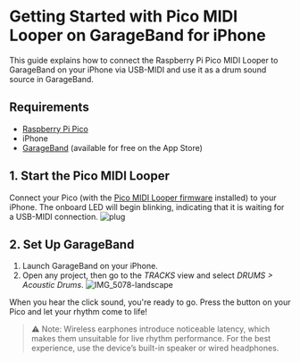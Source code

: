 # Getting Started with Pico MIDI Looper on GarageBand for iPhone

This guide explains how to connect the Raspberry Pi Pico MIDI Looper to GarageBand on your iPhone via USB-MIDI and use it as a drum sound source in GarageBand.

## Requirements

- [Raspberry Pi Pico](https://www.raspberrypi.com/products/raspberry-pi-pico/)
- iPhone
- [GarageBand](https://apps.apple.com/app/garageband/id408709785) (available for free on the App Store)

## 1. Start the Pico MIDI Looper

Connect your Pico (with the [Pico MIDI Looper firmware](https://github.com/oyama/pico-midi-looper/releases/latest) installed) to your iPhone. The onboard LED will begin blinking, indicating that it is waiting for a USB-MIDI connection.
![plug](https://github.com/user-attachments/assets/6164990e-653f-4680-a00d-201dc9530452)

## 2. Set Up GarageBand

1. Launch GarageBand on your iPhone.
2. Open any project, then go to the _TRACKS_ view and select _DRUMS > Acoustic Drums_. ![IMG_5078-landscape](https://github.com/user-attachments/assets/c4f14e5e-1dde-4388-9acf-14d0d37e2a8b)

When you hear the click sound, you're ready to go. Press the button on your Pico and let your rhythm come to life!

> ⚠️ Note: Wireless earphones introduce noticeable latency, which makes them unsuitable for live rhythm performance. For the best experience, use the device’s built-in speaker or wired headphones.
